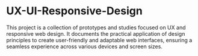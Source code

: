 # UX-UI-Responsive-Design
This project is a collection of prototypes and studies focused on UX and responsive web design. It documents the practical application of design principles to create user-friendly and adaptable web interfaces, ensuring a seamless experience across various devices and screen sizes.
